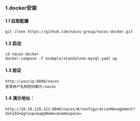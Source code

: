 ### 1.docker安装
#### 1.1 拉取配置 
    git clone https://github.com/nacos-group/nacos-docker.git
#### 1.2 启动
    cd nacos-docker
    docker-compose -f example/standalone-mysql.yaml up
#### 1.3 验证
    http://yourip:8848/nacos
    登录用户名和密码都为:nacos
    
#### 1.4 演示地址：
    http://10.10.220.121:8848/nacos/#/configurationManagement?dataId=&group=&appName=&namespace=